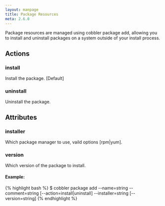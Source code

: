 ```yaml
---
layout: manpage
title: Package Resources
meta: 2.6.0
---
```


Package resources are managed using cobbler package add, allowing you to install and uninstall packages on a system
outside of your install process.

## Actions

### install

Install the package. [Default]

### uninstall

Uninstall the package.

## Attributes

### installer

Which package manager to use, vaild options [rpm|yum].

### version

Which version of the package to install.

#### Example:

{% highlight bash %}
$ cobbler package add --name=string --comment=string [--action=install|uninstall] --installer=string [--version=string]
{% endhighlight %}
